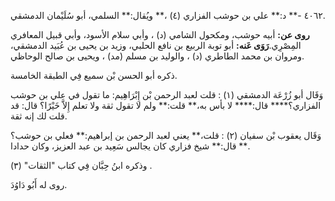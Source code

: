 ٤٠٦٢ -** د:** علي بن حوشب الفزاري (٤) ،** ويُقال:** السلمي، أبو سُلَيْمان الدمشقي.

**روى عن:** أبيه حوشب، ومكحول الشامي (د) ، وأبي سلام الأسود، وأبي قبيل المعافري المِصْرِي.**رَوَى عَنه:** أبو توبة الربيع بن نافع الحلبي، وزيد بن يحيى بن عُبَيد الدمشقي، ومروان بن محمد الطاطري (د) ، والوليد بن مسلم (مد) ، ويحيى بن صالح الوحاظي.

ذكره أبو الحسن بْن سميع فِي الطبقة الخامسة.

وَقَال أبو زُرْعَة الدمشقي (١) : قلت لعبد الرحمن بْن إِبْرَاهِيم: ما تقول في علي بن حوشب الفزاري؟**** قال:**** لا بأس به،** قلت:** ولم لا تقول ثقة ولا تعلم إِلاَّ خَيْرًا؟ قال: قد قلت لك إنه ثقة.

وَقَال يعقوب بْن سفيان (٢) : قلت،** يعني لعبد الرحمن بن إبراهيم:** فعلي بن حوشب؟** قال:** شيخ فزاري كان يجالس سَعِيد بن عبد العزيز، وكان حدادا.

وذكره ابنُ حِبَّان فِي كتاب "الثقات" (٣) .

روى له أَبُو دَاوُدَ.
